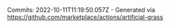 Commits: 2022-10-11T11:19:50.057Z - Generated via https://github.com/marketplace/actions/artificial-grass
<br>
